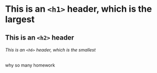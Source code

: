 # This is an `<h1>` header, which is the largest

## This is an `<h2>` header

###### This is an `<h6>` header, which is the smallest




















why so many homework
